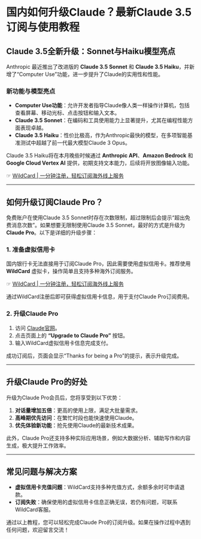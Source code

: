 # 国内如何升级Claude？最新Claude 3.5订阅与使用教程

## Claude 3.5全新升级：Sonnet与Haiku模型亮点

Anthropic 最近推出了改进版的 **Claude 3.5 Sonnet** 和 **Claude 3.5 Haiku**，并新增了“Computer Use”功能，进一步提升了Claude的实用性和性能。

### 新功能与模型亮点
- **Computer Use功能**：允许开发者指导Claude像人类一样操作计算机，包括查看屏幕、移动光标、点击按钮和输入文本。
- **Claude 3.5 Sonnet**：在编码和工具使用能力上显著提升，尤其在编程性能方面表现卓越。
- **Claude 3.5 Haiku**：性价比极高，作为Anthropic最快的模型，在多项智能基准测试中超越了前一代最大模型Claude 3 Opus。

Claude 3.5 Haiku将在本月晚些时候通过 **Anthropic API**、**Amazon Bedrock** 和 **Google Cloud Vertex AI** 提供，初期支持文本能力，后续将开放图像输入功能。

☞ [WildCard | 一分钟注册，轻松订阅海外线上服务](https://bit.ly/bewildcard)

---

## 如何升级订阅Claude Pro？

免费账户在使用Claude 3.5 Sonnet时存在次数限制，超过限制后会提示“超出免费消息次数”。如果想要无限制使用Claude 3.5 Sonnet，最好的方式是升级为 **Claude Pro**。以下是详细的升级步骤：

### 1. 准备虚拟信用卡
国内银行卡无法直接用于订阅Claude Pro，因此需要使用虚拟信用卡。推荐使用 **WildCard** 虚拟卡，操作简单且支持多种海外订阅服务。

☞ [WildCard | 一分钟注册，轻松订阅海外线上服务](https://bit.ly/bewildcard)

通过WildCard注册后即可获得虚拟信用卡信息，用于支付Claude Pro订阅费用。

### 2. 升级Claude Pro
1. 访问 [Claude官网](https://claude.ai/chats)。
2. 点击页面上的 **“Upgrade to Claude Pro”** 按钮。
3. 输入WildCard虚拟信用卡信息完成支付。

成功订阅后，页面会显示“Thanks for being a Pro”的提示，表示升级完成。

---

## 升级Claude Pro的好处

升级为Claude Pro会员后，您将享受到以下优势：
1. **对话量增加五倍**：更高的使用上限，满足大批量需求。
2. **高峰期优先访问**：在繁忙时段也能快速使用Claude。
3. **优先体验新功能**：抢先使用Claude的最新技术成果。

此外，Claude Pro还支持多种实际应用场景，例如大数据分析、辅助写作和内容生成，极大提升工作效率。

---

## 常见问题与解决方案

- **虚拟信用卡充值问题**：WildCard支持多种充值方式，余额多余时可申请退款。
- **订阅失败**：确保使用的虚拟信用卡信息正确无误，若仍有问题，可联系WildCard客服。

通过以上教程，您可以轻松完成Claude Pro的订阅升级。如果在操作过程中遇到任何问题，欢迎留言交流！
